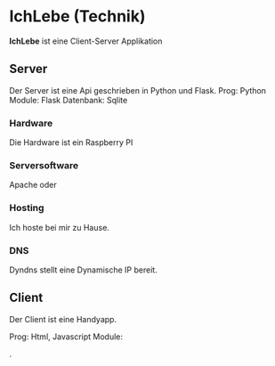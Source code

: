 # IchLebe  (Technik)

__IchLebe__ ist eine Client-Server Applikation

## Server

Der Server ist eine Api geschrieben in Python und Flask.
Prog:       Python
Module:     Flask
Datenbank:  Sqlite

### Hardware
Die Hardware ist ein Raspberry PI

### Serversoftware
Apache oder 

### Hosting
Ich hoste bei mir zu Hause. 

### DNS
Dyndns stellt eine Dynamische IP bereit.


## Client
Der Client ist eine Handyapp.

Prog:       Html, Javascript
Module:     

.


